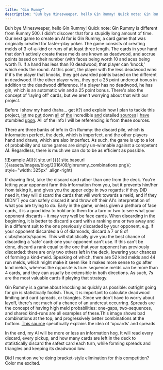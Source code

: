 ```yaml
---
title: "Gin Rummy"
description: "Buh bye Minesweeper, hello Gin Rummy! Quick note: Gin Rummy is different from Rummy 500. I didn't know that."
---
```


Buh bye Minesweeper, hello Gin Rummy! Quick note: Gin Rummy is different from Rummy 500. I didn't discover that for a stupidly long amount of time. Our next game to create an AI for is Gin Rummy, a card game that was originally created for faster-play poker. The game consists of creating melds of 3-of-a-kind or runs of at least three length. The cards in your hand that don't actively create these melds are known as deadwood, and accrue points based on their number (with faces being worth 10 and aces being worth 1). If a hand has less than 10 deadwood, that player can 'knock,' which ends the round. At this point, the player with the less deadwood wins: if it's the player that knocks, they get awarded points based on the different in deadwood. If the other player wins, they get a 25 point undercut bonus in addition to the deadwood difference. If a player has no deadwood, he has gin, which is an automatic win and a 25 point bonus. There's also the concept of 'laying off' cards, but we aren't worrying about that with our project.

Before I show my hand (haha... get it?) and explain how I plan to tackle this project, [let](http://ginrummy.com/strategy.html) me [put](http://boardgames.about.com/od/rummy/a/How-to-Win-at-Gin-Rummy.htm) down [all](http://www.gamecolony.com/gin_rummy_game_strategy.shtml) of [the](http://www.rubl.com/rules/gin-rummy-strategy.html) incredible [and](http://www.rubl.com/rules/gin-rummy-tips.html) detailed [sources](http://www.rubl.com/rules/gin-rummy-combinations.html) I [have](http://www.rubl.com/rules/gin-rummy-discard.html) stumbled [upon](http://www.rubl.com/rules/gin-rummy-tutorial.html). All of the info I will be referencing is from these sources.

There are three banks of info in Gin Rummy: the discard pile, which is information perfect, the deck, which is imperfect, and the other players hand and draws, which are also imperfect. As such, the game is up to a lot of probability and some games are simply un-winnable against a competent AI. Regardless, there is much we can do to be as efficient as possible.

![Example AI]({{ site.url }}{{ site.baseurl }}/assets/images/blog/2016/09/ginrummy_combinations.png){: style="width: 325px" .align-right}

If drawing first, take the discard card rather than one from the deck. You're letting your opponent farm this information from you, but it prevents him/her from taking it, and gives you the upper edge in two regards: if they DID need it, they will discard the cards that will work towards a meld, and if they DIDN'T you can safely discard it and throw off their AI's interpretation of what you are trying to do. Early in the game, unless given a plethora of face cards, it is a good idea to hold onto them for a turn or two to see what your opponent discards - it may very well be face cards. When discarding in the beginning, it is better to discard a card with a ranking one or two away and in a different suit to the one previously discarded by your opponent, e.g. if your opponent discarded a 6 of diamonds, discard a 7 or 8 of clubs/hearts/spades. This will statistically give you the best chance of discarding a 'safe' card: one your opponent can't use. If this can't be done, discard a rank equal to the one that your opponent has previously discarded: there are only two others left in the deck, lowering your chances of forming a kind-meld. Speaking of which, there are 52 kind melds and 44 run melds, which might make it seem like it makes more sense to go after kind melds, whereas the opposite is true: sequence melds can be more than 4 cards, and they can usually be extensible in both directions. As such, 7s are the most valuable cards if playing that strategy.

Gin Rummy is a game about knocking as quickly as possible: outright going for gin is statistically foolish. Thus, it is important to calculate deadwood limiting and card spreads, or triangles. Since we don't have to worry about layoff, there's not much of a chance of an undercut occurring. Spreads are the concept of having high meld probabilities: one-gaps, two-sequences, and shared kind-runs are all examples of these.This image shows bad combinations at the top, and progressively better combinations at the bottom. [This source](http://www.rubl.com/rules/gin-rummy-tutorial.html) specifically explains the idea of 'upcards' and spreads.

In the end, my AI will be more or less an information hog. It will read every discard, every pickup, and how many cards are left in the deck to statistically discard the safest card each turn, while forming spreads and triangles and keeping its deadwood low.

Did I mention we're doing bracket-style elimination for this competition? Color me excited.
